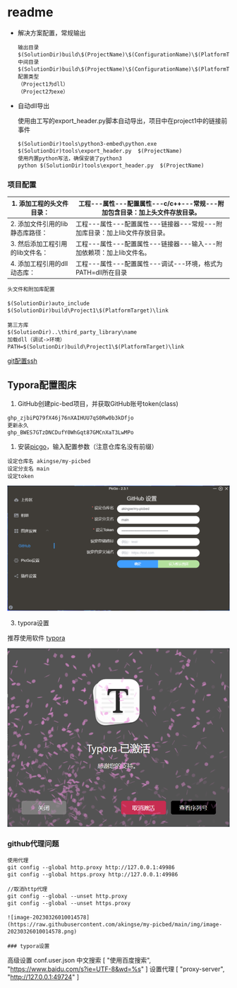 # readme

- 解决方案配置，常规输出

  ```shell
  输出目录
  $(SolutionDir)build\$(ProjectName)\$(ConfigurationName)\$(PlatformTarget)\link
  中间目录
  $(SolutionDir)build\$(ProjectName)\$(ConfigurationName)\$(PlatformTarget)\compile
  配置类型
  （Project1为dll）
  （Project2为exe）
  ```

  

- 自动dll导出

  使用由工写的export_header.py脚本自动导出，项目中在project1中的链接前事件

  ```shell
  $(SolutionDir)tools\python3-embed\python.exe $(SolutionDir)tools\export_header.py  $(ProjectName)
  使用内置python写法，确保安装了python3
  python $(SolutionDir)tools\export_header.py  $(ProjectName)
  ```

### 项目配置

| 1. 添加工程的头文件目录：        | 工程---属性---配置属性---c/c++---常规---附加包含目录：加上头文件存放目录。 |
| -------------------------------- | ------------------------------------------------------------ |
| 2. 添加文件引用的lib静态库路径： | 工程---属性---配置属性---链接器---常规---附加库目录：加上lib文件存放目录。 |
| 3. 然后添加工程引用的lib文件名： | 工程---属性---配置属性---链接器---输入---附加依赖项：加上lib文件名。 |
| 4. 添加工程引用的dll动态库：     | 工程---属性---配置属性---调试---环境，格式为 PATH=dll所在目录 |

  

```
头文件和附加库配置

$(SolutionDir)auto_include
$(SolutionDir)build\Project1\$(PlatformTarget)\link

第三方库
$(SolutionDir)..\third_party_library\name
加载dll（调试->环境）
PATH=$(SolutionDir)build\Project1\$(PlatformTarget)\link
```



[git配置ssh](https://blog.csdn.net/ly1358152944/article/details/127549295)

## Typora配置图床

1. GitHub创建pic-bed项目，并获取GitHub账号token(class)


```
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
更新永久
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
```

1. 安装[picgo](https://github.com/Molunerfinn/PicGo/releases/)，输入配置参数（注意仓库名没有前缀）

```
设定仓库名 akingse/my-picbed
设定分支名 main
设定token 
```


![image-20230323212025683.png](https://github.com/akingse/my-picbed/blob/main/image-20230323212025683.png?raw=true)

3. typora设置

推荐使用软件 [typora](https://typoraio.cn/)

![image-20230326010014578](https://raw.githubusercontent.com/akingse/my-picbed/main/img/image-20230326010014578.png)



### github代理问题

```
使用代理
git config --global http.proxy http://127.0.0.1:49986
git config --global https.proxy http://127.0.0.1:49986

//取消http代理
git config --global --unset http.proxy
git config --global --unset https.proxy

![image-20230326010014578](https://raw.githubusercontent.com/akingse/my-picbed/main/img/image-20230326010014578.png)

### typora设置

```
高级设置
conf.user.json
中文搜索
    [
      "使用百度搜索",
      "https://www.baidu.com/s?ie=UTF-8&wd=%s"
    ]
设置代理
    [
      "proxy-server",
      "http://127.0.0.1:49724"
    ]

```

